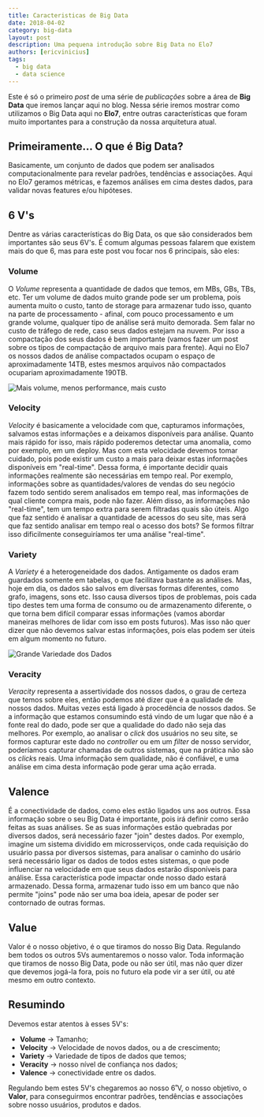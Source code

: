 ```yaml
---
title: Caracteristicas de Big Data
date: 2018-04-02
category: big-data
layout: post
description: Uma pequena introdução sobre Big Data no Elo7
authors: [ericvinicius]
tags:
  - big data
  - data science
---
```


Este é só o primeiro *post* de uma série de *publicações* sobre a área de **Big Data** que iremos lançar aqui no blog. Nessa série iremos mostrar como utilizamos o Big Data aqui no **Elo7**, entre outras características que foram muito importantes para a construção da nossa arquitetura atual.

## Primeiramente... O que é Big Data?

Basicamente, um conjunto de dados que podem ser analisados computacionalmente para revelar padrões, tendências e associações. Aqui no Elo7 geramos métricas, e fazemos análises em cima destes dados, para validar novas features e/ou hipóteses.

## 6 V's

Dentre as várias características do Big Data, os que são considerados bem importantes são seus 6V's. É comum algumas pessoas falarem que existem mais do que 6, mas para este post vou focar nos 6 principais, são eles:

### Volume

O *Volume* representa a quantidade de dados que temos, em MBs, GBs, TBs, etc. Ter um volume de dados muito grande pode ser um problema, pois aumenta muito o custo, tanto de storage para armazenar tudo isso, quanto na parte de processamento - afinal, com pouco processamento e um grande volume, qualquer tipo de análise será muito demorada. Sem falar no custo de tráfego de rede, caso seus dados estejam na nuvem. Por isso a compactação dos seus dados é bem importante (vamos fazer um post sobre os tipos de compactação de arquivo mais para frente). Aqui no Elo7 os nossos dados de análise compactados ocupam o espaço de aproximadamente 14TB, estes mesmos arquivos não compactados ocupariam aproximadamente 190TB.

![Mais volume, menos performance, mais custo](../images/more_volume_less_perfomace_more_cost.png)

### Velocity

*Velocity* é basicamente a velocidade com que, capturamos informações, salvamos estas informações e a deixamos disponíveis para análise. Quanto mais rápido for isso, mais rápido poderemos detectar uma anomalia, como por exemplo, em um deploy. Mas com esta velocidade devemos tomar cuidado, pois pode existir um custo a mais para deixar estas informações disponíveis em "real-time". Dessa forma, é importante decidir quais informações realmente são necessárias em tempo real. Por exemplo, informações sobre as quantidades/valores de vendas do seu negócio fazem todo sentido serem analisados em tempo real, mas informações de qual cliente compra mais, pode não fazer. Além disso, as informações não "real-time", tem um tempo extra para serem filtradas quais são úteis. Algo que faz sentido é analisar a quantidade de acessos do seu site, mas será que faz sentido analisar em tempo real o acesso dos bots? Se formos filtrar isso dificilmente conseguiríamos ter uma análise "real-time".

### Variety

A *Variety* é a heterogeneidade dos dados. Antigamente os dados eram guardados somente em tabelas, o que facilitava bastante as análises. Mas, hoje em dia, os dados são salvos em diversas formas diferentes, como grafo, imagens, sons etc. Isso causa diversos tipos de problemas, pois cada tipo destes tem uma forma de consumo ou de armazenamento diferente, o que torna  bem difícil comparar essas informações (vamos abordar maneiras melhores de lidar com isso em posts futuros).
Mas isso não quer dizer que não devemos salvar estas informações, pois elas podem ser úteis em algum momento no futuro.

![Grande Variedade dos Dados](../images/variety_of_datas.png)

### Veracity

*Veracity* representa a assertividade dos nossos dados, o grau de certeza que temos sobre eles, então podemos até dizer que é a qualidade de nossos dados. Muitas vezes está ligado à procedência de nossos dados. Se a informação que estamos consumindo está vindo de um lugar que não é a fonte real do dado, pode ser que a qualidade do dado não seja das melhores. Por exemplo, ao analisar o *click* dos usuários no seu site, se formos capturar este dado no *controller* ou em um *filter* de nosso servidor, poderíamos capturar chamadas de outros sistemas, que na prática não são os *click*s reais. Uma informação sem qualidade, não é confiável, e uma análise em cima desta informação pode gerar uma ação errada.

## Valence

É a conectividade de dados, como eles estão ligados uns aos outros. Essa informação sobre o seu Big Data é importante, pois irá definir como serão feitas as suas análises. Se as suas informações estão quebradas por diversos dados, será necessário fazer "join" destes dados. Por exemplo, imagine um sistema dividido em microsserviços, onde cada requisição do usuário passa por diversos sistemas, para analisar o caminho do usário será necessário ligar os dados de todos estes sistemas, o que pode influenciar na velocidade em que seus dados estarão disponíveis para análise. Essa característica pode impactar onde nosso dado estará armazenado. Dessa forma, armazenar tudo isso em um banco que não permite "joins" pode não ser uma boa ideia, apesar de poder ser contornado de outras formas.

## Value

Valor é o nosso objetivo, é o que tiramos do nosso Big Data. Regulando bem todos os outros 5Vs aumentaremos o nosso valor. Toda informação que tiramos de nosso Big Data, pode ou não ser útil, mas não quer dizer que devemos jogá-la fora, pois no futuro ela pode vir a ser útil, ou até mesmo em outro contexto.

## Resumindo

Devemos estar atentos à esses 5V's:

- **Volume** -> Tamanho;
- **Velocity** -> Velocidade de novos dados, ou a de crescimento;
- **Variety** -> Variedade de tipos de dados que temos;
- **Veracity** -> nosso nível de confiança nos dados;
- **Valence** -> conectividade entre os dados.

Regulando bem estes 5V's chegaremos ao nosso 6˚V, o nosso objetivo, o **Valor**, para conseguirmos encontrar padrões, tendências e associações sobre nosso usuários, produtos e dados.

